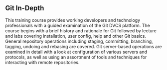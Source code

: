 ## Git In-Depth

This training course provides working developers and technology professionals with a guided examination of the Git DVCS platform. The course begins with a brief history and rationale for Git followed by lecture and labs covering installation, user config, help and other Git basics. General repository operations including staging, committing, branching, tagging, undoing and rebasing are covered. Git server-based operations are examined in detail with a look at configuration of various servers and protocols, as well as using an assortment of tools and techniques for interacting with remote repositories.
